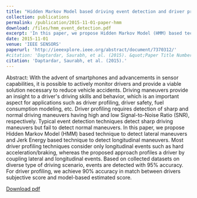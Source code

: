 ```yaml
---
title: "Hidden Markov Model based driving event detection and driver profiling from mobile inertial sensor data"
collection: publications
permalink: /publication/2015-11-01-paper-hmm
download: /files/hmm_event_detection.pdf
excerpt: 'In this paper, we propose Hidden Markov Model (HMM) based technique to detect lateral maneuvers and Jerk Energy based technique to detect longitudinal maneuvers.'
date: 2015-11-01
venue: 'IEEE SENSORS'
paperurl: 'http://ieeexplore.ieee.org/abstract/document/7370312/'
#citation: 'Daptardar, Saurabh, et al. (2015). &quot;Paper Title Number 3.&quot; <i>Journal 1</i>. 1(3).'
citation: 'Daptardar, Saurabh, et al. (2015).'
---
```

Abstract:
With the advent of smartphones and advancements in sensor capabilities, it is possible to actively monitor drivers and provide a viable solution necessary to reduce vehicle accidents. Driving maneuvers provide an insight to a driver's driving skills and behavior, which is an important aspect for applications such as driver profiling, driver safety, fuel consumption modeling, etc. Driver profiling requires detection of sharp and normal driving maneuvers having high and low Signal-to-Noise Ratio (SNR), respectively. Typical event detection techniques detect sharp driving maneuvers but fail to detect normal maneuvers. In this paper, we propose Hidden Markov Model (HMM) based technique to detect lateral maneuvers and Jerk Energy based technique to detect longitudinal maneuvers. Most driver profiling techniques consider only longitudinal events such as hard acceleration/braking, whereas the proposed approach profiles a driver by coupling lateral and longitudinal events. Based on collected datasets on diverse type of driving scenario, events are detected with 95% accuracy. For driver profiling, we achieve 90% accuracy in match between drivers subjective score and model-based estimated score.

[Download pdf](/files/hmm_event_detection.pdf)
